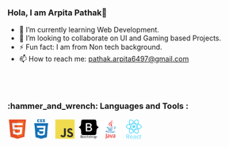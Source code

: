 ### Hola, I am Arpita Pathak👋
 
- 🌱 I’m currently learning Web Development.
- 👯 I’m looking to collaborate on UI and Gaming based Projects.
- ⚡ Fun fact: I am from Non tech background.
- 📫 How to reach me: pathak.arpita6497@gmail.com

<br>
<br>
<h3>:hammer_and_wrench: Languages and Tools :</h3>
  <div>
<img src="https://github.com/devicons/devicon/blob/master/icons/html5/html5-original.svg" title="HTML5" alt="HTML" width="40" height="40"/>&nbsp;
<img src="https://github.com/devicons/devicon/blob/master/icons/css3/css3-plain-wordmark.svg"  title="CSS3" alt="CSS" width="40" height="40"/>&nbsp;
<img src="https://github.com/devicons/devicon/blob/master/icons/javascript/javascript-original.svg" title="JavaScript" alt="JavaScript" width="40"height="40"/>&nbsp;
<img src="https://raw.githubusercontent.com/devicons/devicon/master/icons/bootstrap/bootstrap-plain-wordmark.svg"  title="Bootstrap" alt="Bootstrap" width="40" height="40"/>
<img src="https://github.com/devicons/devicon/blob/master/icons/java/java-original-wordmark.svg" title="Java" alt="Java" width="40" height="40"/>&nbsp;
<img src="https://github.com/devicons/devicon/blob/master/icons/react/react-original-wordmark.svg" title="React" alt="React" width="40" height="40"/>&nbsp;
  
  </div>
  <br/>


 
